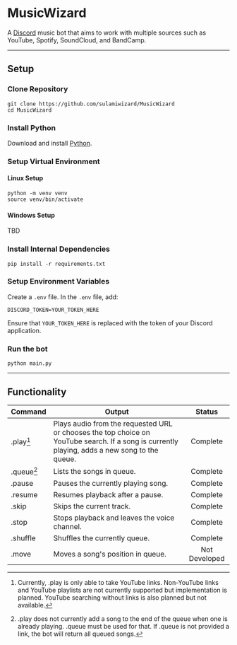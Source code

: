 # MusicWizard  
A [Discord](https://discord.com) music bot that aims to work with multiple sources such as YouTube, Spotify, SoundCloud, and BandCamp.  
___  
## Setup  
### Clone Repository  
```console  
git clone https://github.com/sulamiwizard/MusicWizard  
cd MusicWizard  
```  
### Install Python  
Download and install [Python](https://www.python.org/downloads/).
### Setup Virtual Environment  
#### Linux Setup  
```console  
python -m venv venv  
source venv/bin/activate  
```  
#### Windows Setup  
TBD
### Install Internal Dependencies  
```console  
pip install -r requirements.txt  
```  
### Setup Environment Variables  
Create a `.env` file. In the `.env` file, add:
```console
DISCORD_TOKEN=YOUR_TOKEN_HERE
```
Ensure that `YOUR_TOKEN_HERE` is replaced with the token of your Discord application.
### Run the bot  
```console
python main.py
``` 
---  
## Functionality

| Command   | Output                                                                                                                                        |    Status     |
|-----------| --------------------------------------------------------------------------------------------------------------------------------------------- |:-------------:|
| .play[^1] | Plays audio from the requested URL or chooses the top choice on YouTube search. If a song is currently playing, adds a new song to the queue. |   Complete    |
| .queue[^2] | Lists the songs in queue.                                                                                                                     |   Complete    |
| .pause    | Pauses the currently playing song.                                                                                                            |   Complete    |
| .resume   | Resumes playback after a pause.                                                                                                               |   Complete    |
| .skip     | Skips the current track.                                                                                                                      |   Complete    |
| .stop     | Stops playback and leaves the voice channel.                                                                                                  |   Complete    |
| .shuffle  | Shuffles the currently queue.                                                                                                                 |   Complete    |
| .move     | Moves a song's position in queue.                                                                                                             | Not Developed |

[^1]: Currently, .play is only able to take YouTube links. Non-YouTube links and YouTube playlists are not currently supported but implementation is planned. YouTube searching without links is also planned but not available. 
[^2]: .play does not currently add a song to the end of the queue when one is already playing. .queue must be used for that. If .queue is not provided a link, the bot will return all queued songs.